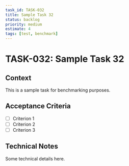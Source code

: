 ```yaml
---
task_id: TASK-032
title: Sample Task 32
status: backlog
priority: medium
estimate: 4
tags: [test, benchmark]
---
```


# TASK-032: Sample Task 32

## Context
This is a sample task for benchmarking purposes.

## Acceptance Criteria
- [ ] Criterion 1
- [ ] Criterion 2
- [ ] Criterion 3

## Technical Notes
Some technical details here.
